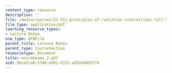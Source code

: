 ```yaml
---
content_type: resource
description: ''
file: /media/courses/22-55j-principles-of-radiation-interactions-fall-2004/9bcafca65f48e9918372a8926d465774_microbeams_2.pdf
file_type: application/pdf
learning_resource_types:
- Lecture Notes
ocw_type: OCWFile
parent_title: Lecture Notes
parent_type: CourseSection
resourcetype: Document
title: microbeams_2.pdf
uid: 9bcafca6-5f48-e991-8372-a8926d465774
---
```

